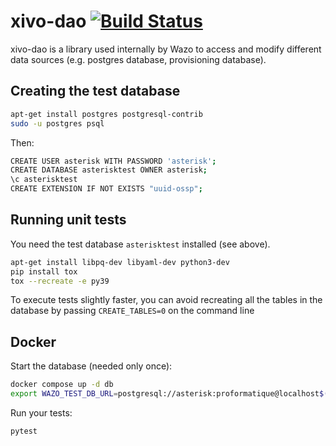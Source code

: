 # xivo-dao [![Build Status](https://jenkins.wazo.community/buildStatus/icon?job=xivo-dao)](https://jenkins.wazo.community/job/xivo-dao)

xivo-dao is a library used internally by Wazo to access and modify
different data sources (e.g. postgres database, provisioning database).

## Creating the test database

```sh
apt-get install postgres postgresql-contrib
sudo -u postgres psql
```

Then:

```sh
CREATE USER asterisk WITH PASSWORD 'asterisk';
CREATE DATABASE asterisktest OWNER asterisk;
\c asterisktest
CREATE EXTENSION IF NOT EXISTS "uuid-ossp";
```

## Running unit tests

You need the test database `asterisktest` installed (see above).

```sh
apt-get install libpq-dev libyaml-dev python3-dev
pip install tox
tox --recreate -e py39
```

To execute tests slightly faster, you can avoid recreating all the tables in the
database by passing `CREATE_TABLES=0` on the command line

## Docker

Start the database (needed only once):

```sh
docker compose up -d db
export WAZO_TEST_DB_URL=postgresql://asterisk:proformatique@localhost$(docker compose port db 5432)/asterisk
```

Run your tests:

```sh
pytest
```
